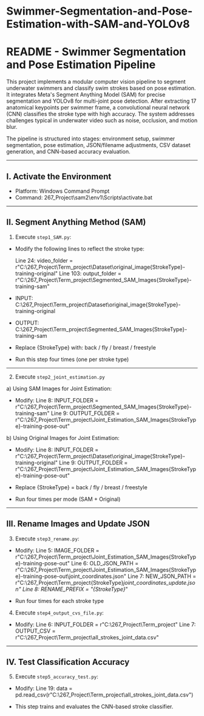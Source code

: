 # Swimmer-Segmentation-and-Pose-Estimation-with-SAM-and-YOLOv8
README - Swimmer Segmentation and Pose Estimation Pipeline
==============================================================

This project implements a modular computer vision pipeline to segment underwater swimmers and classify 
swim strokes based on pose estimation. It integrates Meta's Segment Anything Model (SAM) for precise 
segmentation and YOLOv8 for multi-joint pose detection. After extracting 17 anatomical keypoints per 
swimmer frame, a convolutional neural network (CNN) classifies the stroke type with high accuracy. 
The system addresses challenges typical in underwater video such as noise, occlusion, and motion blur.

The pipeline is structured into stages: environment setup, swimmer segmentation, pose estimation, 
JSON/filename adjustments, CSV dataset generation, and CNN-based accuracy evaluation.


--------------------------------------------------------------
I. Activate the Environment
--------------------------------------------------------------
- Platform: Windows Command Prompt
- Command:
    267_Project\sam2\env1\Scripts\activate.bat


--------------------------------------------------------------
II. Segment Anything Method (SAM)
--------------------------------------------------------------

1. Execute `step1_SAM.py`:
- Modify the following lines to reflect the stroke type:

    Line 24: video_folder = r"C:\267_Project\Term_project\Dataset\original_image\{StrokeType}-training-original"
    Line 103: output_folder = r"C:\267_Project\Term_project\Segmented_SAM_Images\{StrokeType}-training-sam"

- INPUT: 
    C:\267_Project\Term_project\Dataset\original_image\{StrokeType}-training-original

- OUTPUT: 
    C:\267_Project\Term_project\Segmented_SAM_Images\{StrokeType}-training-sam

- Replace {StrokeType} with: back / fly / breast / freestyle
- Run this step four times (one per stroke type)

--------------------------------------------------------------

2. Execute `step2_joint_estimation.py`

a) Using SAM Images for Joint Estimation:
- Modify:
    Line 8:  INPUT_FOLDER  = r"C:\267_Project\Term_project\Segmented_SAM_Images\{StrokeType}-training-sam"
    Line 9:  OUTPUT_FOLDER = r"C:\267_Project\Term_project\Joint_Estimation_SAM_Images\{StrokeType}-training-pose-out"

b) Using Original Images for Joint Estimation:
- Modify:
    Line 8:  INPUT_FOLDER  = r"C:\267_Project\Term_project\Dataset\original_image\{StrokeType}-training-original"
    Line 9:  OUTPUT_FOLDER = r"C:\267_Project\Term_project\Joint_Estimation_SAM_Images\{StrokeType}-training-pose-out"

- Replace {StrokeType} = back / fly / breast / freestyle
- Run four times per mode (SAM + Original)


--------------------------------------------------------------
III. Rename Images and Update JSON
--------------------------------------------------------------

3. Execute `step3_rename.py`:
- Modify:
    Line 5:  IMAGE_FOLDER  = r"C:\267_Project\Term_project\Joint_Estimation_SAM_Images\{StrokeType}-training-pose-out"
    Line 6:  OLD_JSON_PATH = r"C:\267_Project\Term_project\Joint_Estimation_SAM_Images\{StrokeType}-training-pose-out\joint_coordinates.json"
    Line 7:  NEW_JSON_PATH = r"C:\267_Project\Term_project\{StrokeType}_joint_coordinates_update.json"
    Line 8:  RENAME_PREFIX = "{StrokeType}_"

- Run four times for each stroke type


4. Execute `step4_output_cvs_file.py`:
- Modify:
    Line 6: INPUT_FOLDER = r"C:\267_Project\Term_project"
    Line 7: OUTPUT_CSV   = r"C:\267_Project\Term_project\all_strokes_joint_data.csv"


--------------------------------------------------------------
IV. Test Classification Accuracy
--------------------------------------------------------------

5. Execute `step5_accuracy_test.py`:
- Modify:
    Line 19: data = pd.read_csv(r"C:\267_Project\Term_project\all_strokes_joint_data.csv")

- This step trains and evaluates the CNN-based stroke classifier.
